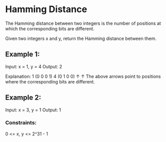 # Hamming Distance

The Hamming distance between two integers is the number of positions at which the corresponding bits are different.

Given two integers x and y, return the Hamming distance between them.

## Example 1:

Input: x = 1, y = 4
Output: 2

Explanation:
1 (0 0 0 1)
4 (0 1 0 0)
↑ ↑
The above arrows point to positions where the corresponding bits are different.

## Example 2:

Input: x = 3, y = 1
Output: 1

### Constraints:

0 <= x, y <= 2^31 - 1
